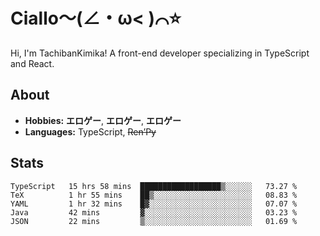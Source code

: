 # Ciallo～(∠・ω< )⌒⭐️

Hi, I'm TachibanKimika! A front-end developer specializing in TypeScript and React.

## About
- **Hobbies:** **エロゲー**, **エロゲー**, **エロゲー**
- **Languages:** TypeScript, ~~Ren’Py~~

## Stats
<!--START_SECTION:waka-->

```text
TypeScript   15 hrs 58 mins  ██████████████████▒░░░░░░   73.27 %
TeX          1 hr 55 mins    ██▒░░░░░░░░░░░░░░░░░░░░░░   08.83 %
YAML         1 hr 32 mins    █▓░░░░░░░░░░░░░░░░░░░░░░░   07.07 %
Java         42 mins         ▓░░░░░░░░░░░░░░░░░░░░░░░░   03.23 %
JSON         22 mins         ▒░░░░░░░░░░░░░░░░░░░░░░░░   01.69 %
```

<!--END_SECTION:waka-->

<!-- ![Metrics](https://metrics.lecoq.io/TachibanaKimika?template=classic&base.activity=0&base.community=0&base.repositories=0&languages=1&isocalendar=1&isocalendar.duration=half-year&languages.limit=8&languages.sections=most-used&languages.colors=github&languages.threshold=0%25&languages.indepth=false&languages.recent.load=300&languages.recent.days=14&config.timezone=Asia%2FShanghai)
 -->
